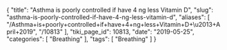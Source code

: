 {
    "title": "Asthma is poorly controlled if have 4 ng less Vitamin D",
    "slug": "asthma-is-poorly-controlled-if-have-4-ng-less-vitamin-d",
    "aliases": [
        "/Asthma+is+poorly+controlled+if+have+4+ng+less+Vitamin+D+\u2013+April+2019",
        "/10813"
    ],
    "tiki_page_id": 10813,
    "date": "2019-05-25",
    "categories": [
        "Breathing"
    ],
    "tags": [
        "Breathing"
    ]
}